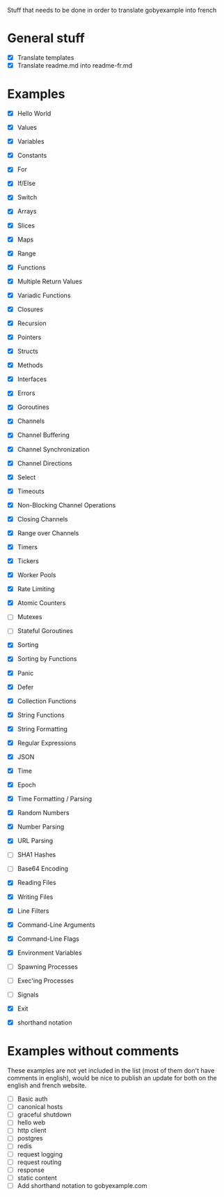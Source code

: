 Stuff that needs to be done in order to translate gobyexample into french

# General stuff

 - [x] Translate templates
 - [x] Translate readme.md into readme-fr.md

# Examples

 - [x] Hello World
 - [x] Values
 - [x] Variables
 - [x] Constants
 - [x] For
 - [x] If/Else
 - [x] Switch
 - [x] Arrays
 - [x] Slices
 - [x] Maps
 - [x] Range
 - [x] Functions
 - [x] Multiple Return Values
 - [x] Variadic Functions
 - [x] Closures
 - [x] Recursion
 - [x] Pointers
 - [x] Structs
 - [x] Methods
 - [x] Interfaces
 - [x] Errors
 - [x] Goroutines
 - [x] Channels
 - [x] Channel Buffering
 - [x] Channel Synchronization
 - [x] Channel Directions
 - [x] Select
 - [x] Timeouts
 - [x] Non-Blocking Channel Operations
 - [x] Closing Channels
 - [x] Range over Channels
 - [x] Timers
 - [x] Tickers
 - [x] Worker Pools
 - [x] Rate Limiting
 - [x] Atomic Counters
 - [ ] Mutexes
 - [ ] Stateful Goroutines
 - [x] Sorting
 - [x] Sorting by Functions
 - [x] Panic
 - [x] Defer
 - [x] Collection Functions
 - [x] String Functions
 - [x] String Formatting
 - [x] Regular Expressions
 - [x] JSON
 - [x] Time
 - [x] Epoch
 - [x] Time Formatting / Parsing
 - [x] Random Numbers
 - [x] Number Parsing
 - [x] URL Parsing
 - [ ] SHA1 Hashes
 - [ ] Base64 Encoding
 - [x] Reading Files
 - [x] Writing Files
 - [x] Line Filters
 - [x] Command-Line Arguments
 - [x] Command-Line Flags
 - [x] Environment Variables
 - [ ] Spawning Processes
 - [ ] Exec'ing Processes
 - [ ] Signals
 - [x] Exit
 - [x] shorthand notation


# Examples without comments

These examples are not yet included in the list (most of them don't have comments in english), would be nice to publish an update for both on the english and french website.

 - [ ] Basic auth
 - [ ] canonical hosts
 - [ ] graceful shutdown
 - [ ] hello web
 - [ ] http client
 - [ ] postgres
 - [ ] redis
 - [ ] request logging
 - [ ] request routing
 - [ ] response
 - [ ] static content
 - [ ] Add shorthand notation to gobyexample.com